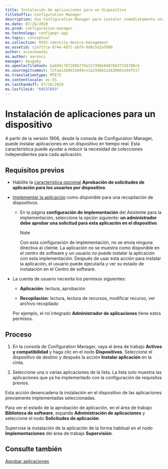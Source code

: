 ```yaml
---
title: Instalación de aplicaciones para un dispositivo
titleSuffix: Configuration Manager
description: Use Configuration Manager para instalar inmediatamente una aplicación en un dispositivo sin una recopilación.
ms.date: 07/26/2019
ms.prod: configuration-manager
ms.technology: configmgr-app
ms.topic: conceptual
ms.collection: M365-identity-device-management
ms.assetid: c2a71fca-8744-4d72-abf9-9d8c5d2afb00
author: aczechowski
ms.author: aaroncz
manager: dougeby
ms.openlocfilehash: ba68dc78f289b779a157398e9487b637318788c6
ms.sourcegitcommit: 72faa1266b31849ce1a23d661a1620b01e94f517
ms.translationtype: MTE75
ms.contentlocale: es-ES
ms.lasthandoff: 07/26/2019
ms.locfileid: "68537693"
---
```

# <a name="install-applications-for-a-device"></a>Instalación de aplicaciones para un dispositivo

<!--4402180-->

A partir de la versión 1906, desde la consola de Configuration Manager, puede instalar aplicaciones en un dispositivo en tiempo real. Esta característica puede ayudar a reducir la necesidad de colecciones independientes para cada aplicación.

## <a name="prerequisites"></a>Requisitos previos

- Habilite la [característica opcional](/sccm/core/servers/manage/install-in-console-updates#bkmk_options) **Aprobación de solicitudes de aplicación para los usuarios por dispositivo**.  

- [Implementar la aplicación](/sccm/apps/deploy-use/deploy-applications) como *disponible* para una recopilación de dispositivos.  

    - En la página **configuración de implementación** del Asistente para la implementación, seleccione la opción siguiente: **un administrador debe aprobar una solicitud para esta aplicación en el dispositivo**.  

        > [!Note]  
        > Con esta configuración de implementación, no se envía ninguna directiva al cliente. La aplicación no se muestra como disponible en el centro de software y un usuario no puede instalar la aplicación con esta implementación. Después de usar esta acción para instalar la aplicación, el usuario puede ejecutarla y ver su estado de instalación en el Centro de software.

- La cuenta de usuario necesita los permisos siguientes:

    - **Aplicación**: lectura, aprobación

    - **Recopilación**: lectura, lectura de recursos, modificar recurso, ver archivo recopilado

    Por ejemplo, el rol integrado **Administrador de aplicaciones** tiene estos permisos.


## <a name="process"></a>Proceso

1. En la consola de Configuration Manager, vaya al área de trabajo **Activos y compatibilidad** y haga clic en el nodo **Dispositivos**. Seleccione el dispositivo de destino y después la acción **Instalar aplicación** en la cinta.

1. Seleccione una o varias aplicaciones de la lista. La lista solo muestra las aplicaciones que ya ha implementado con la configuración de requisitos previos.

Esta acción desencadena la instalación en el dispositivo de las aplicaciones previamente implementadas seleccionadas.

Para ver el estado de la aprobación de aplicación, en el área de trabajo **Biblioteca de software**, expanda **Administración de aplicaciones** y seleccione el nodo **Solicitudes de aplicación**.

Supervise la instalación de la aplicación de la forma habitual en el nodo **Implementaciones** del área de trabajo **Supervisión**.


## <a name="see-also"></a>Consulte también

[Aprobar aplicaciones](/sccm/apps/deploy-use/app-approval)
